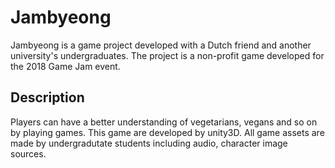 # Jambyeong

Jambyeong is a game project developed with a Dutch friend and another university's undergraduates.
The project is a non-profit game developed for the 2018 Game Jam event.


## Description

Players can have a better understanding of vegetarians, vegans and so on by playing games.
This game are developed by unity3D.
All game assets are made by undergradutate students including audio, character image sources.

